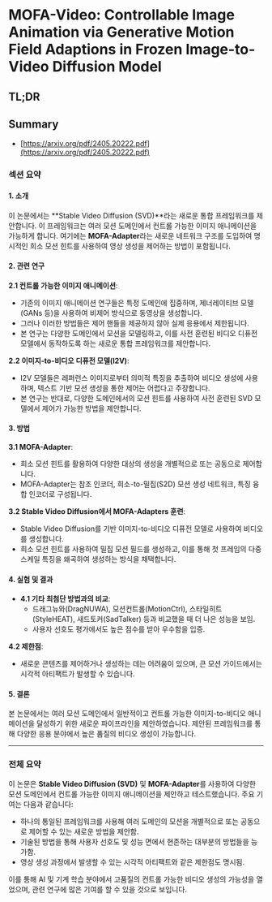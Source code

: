 # MOFA-Video: Controllable Image Animation via Generative Motion Field Adaptions in Frozen Image-to-Video Diffusion Model
## TL;DR
## Summary
- [https://arxiv.org/pdf/2405.20222.pdf](https://arxiv.org/pdf/2405.20222.pdf)

### 섹션 요약

#### 1. 소개

이 논문에서는 **Stable Video Diffusion (SVD)**라는 새로운 통합 프레임워크를 제안합니다. 이 프레임워크는 여러 모션 도메인에서 컨트롤 가능한 이미지 애니메이션을 가능하게 합니다. 여기에는 **MOFA-Adapter**라는 새로운 네트워크 구조를 도입하여 명시적인 희소 모션 힌트를 사용하여 영상 생성을 제어하는 방법이 포함됩니다.

#### 2. 관련 연구

**2.1 컨트롤 가능한 이미지 애니메이션**:
- 기존의 이미지 애니메이션 연구들은 특정 도메인에 집중하며, 제너레이티브 모델(GANs 등)을 사용하여 비제어 방식으로 동영상을 생성합니다.
- 그러나 이러한 방법들은 제어 핸들을 제공하지 않아 실제 응용에서 제한됩니다.
- 본 연구는 다양한 도메인에서 모션을 모델링하고, 이를 사전 훈련된 비디오 디퓨전 모델에서 동작하도록 하는 새로운 통합 프레임워크를 제안합니다.

**2.2 이미지-to-비디오 디퓨전 모델(I2V)**:
- I2V 모델들은 레퍼런스 이미지로부터 의미적 특징을 추출하여 비디오 생성에 사용하며, 텍스트 기반 모션 생성을 통한 제어는 어렵다고 주장합니다.
- 본 연구는 반대로, 다양한 도메인에서의 모션 힌트를 사용하여 사전 훈련된 SVD 모델에서 제어가 가능한 방법을 제안합니다.

#### 3. 방법

**3.1 MOFA-Adapter**:
- 희소 모션 힌트를 활용하여 다양한 대상의 생성을 개별적으로 또는 공동으로 제어합니다.
- MOFA-Adapter는 참조 인코더, 희소-to-밀집(S2D) 모션 생성 네트워크, 특징 융합 인코더로 구성됩니다.

**3.2 Stable Video Diffusion에서 MOFA-Adapters 훈련**:
- Stable Video Diffusion를 기반 이미지-to-비디오 디퓨전 모델로 사용하여 비디오를 생성합니다.
- 희소 모션 힌트를 사용하여 밀집 모션 필드를 생성하고, 이를 통해 첫 프레임의 다중 스케일 특징을 왜곡하여 생성하는 방식을 채택합니다.

#### 4. 실험 및 결과

- **4.1 기타 최첨단 방법과의 비교**:
  - 드래그뉴와(DragNUWA), 모션컨트롤(MotionCtrl), 스타일히트(StyleHEAT), 새드토커(SadTalker) 등과 비교했을 때 더 나은 성능을 보임.
  - 사용자 선호도 평가에서도 높은 점수를 받아 우수함을 입증.

**4.2 제한점**:
- 새로운 콘텐츠를 제어하거나 생성하는 데는 어려움이 있으며, 큰 모션 가이드에서는 시각적 아티팩트가 발생할 수 있습니다.

#### 5. 결론

본 논문에서는 여러 모션 도메인에서 일반적이고 컨트롤 가능한 이미지-to-비디오 애니메이션을 달성하기 위한 새로운 파이프라인을 제안하였습니다. 제안된 프레임워크를 통해 다양한 응용 분야에서 높은 품질의 비디오 생성이 가능합니다.

---

### 전체 요약

이 논문은 **Stable Video Diffusion (SVD)** 및 **MOFA-Adapter**를 사용하여 다양한 모션 도메인에서 컨트롤 가능한 이미지 애니메이션을 제안하고 테스트했습니다. 주요 기여는 다음과 같습니다:
- 하나의 통일된 프레임워크를 사용해 여러 도메인의 모션을 개별적으로 또는 공동으로 제어할 수 있는 새로운 방법을 제안함.
- 기술된 방법을 통해 사용자 선호도 및 성능 면에서 현존하는 대부분의 방법들을 능가함.
- 영상 생성 과정에서 발생할 수 있는 시각적 아티팩트와 같은 제한점도 명시됨.

이를 통해 AI 및 기계 학습 분야에서 고품질의 컨트롤 가능한 비디오 생성의 가능성을 열었으며, 관련 연구에 많은 기여를 할 수 있을 것으로 보입니다.